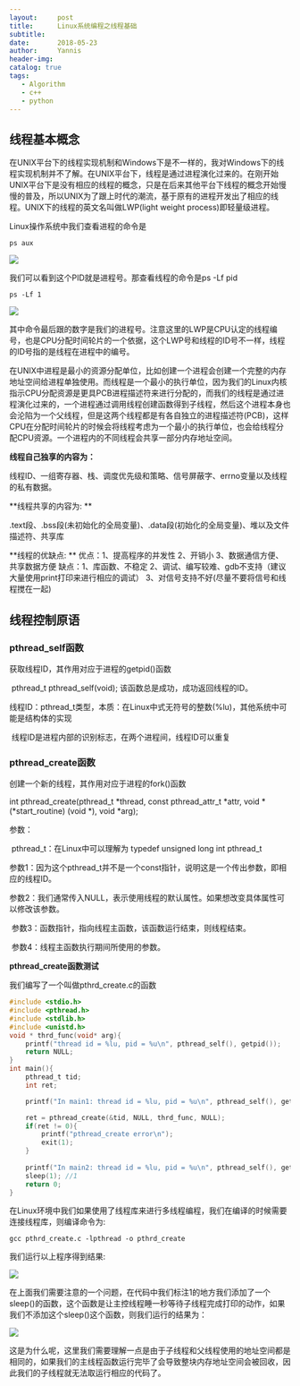 ```yaml
---
layout:     post
title:      Linux系统编程之线程基础
subtitle:   
date:       2018-05-23
author:     Yannis
header-img: 
catalog: true
tags:	
   - Algorithm
   - c++
   - python
---
```


## 线程基本概念

在UNIX平台下的线程实现机制和Windows下是不一样的，我对Windows下的线程实现机制并不了解。在UNIX平台下，线程是通过进程演化过来的。在刚开始UNIX平台下是没有相应的线程的概念，只是在后来其他平台下线程的概念开始慢慢的普及，所以UNIX为了跟上时代的潮流，基于原有的进程开发出了相应的线程。UNIX下的线程的英文名叫做LWP(light weight process)即轻量级进程。

Linux操作系统中我们查看进程的命令是

```shell
ps aux
```

![](https://github.com/yupeifengyannis/yupeifengyannis.github.io/raw/master/_posts/UNIX%20Advanced%20Environment%20Programming/img\1542876998794.png)

我们可以看到这个PID就是进程号。那查看线程的命令是ps -Lf pid

```shell
ps -Lf 1
```

![](https://github.com/yupeifengyannis/yupeifengyannis.github.io/raw/master/_posts/UNIX%20Advanced%20Environment%20Programming/img/1542877267762.png)

​	其中命令最后跟的数字是我们的进程号。注意这里的LWP是CPU认定的线程编号，也是CPU分配时间轮片的一个依据，这个LWP号和线程的ID号不一样，线程的ID号指的是线程在进程中的编号。

​	在UNIX中进程是最小的资源分配单位，比如创建一个进程会创建一个完整的内存地址空间给进程单独使用。而线程是一个最小的执行单位，因为我们的Linux内核指示CPU分配资源是更具PCB进程描述符来进行分配的，而我们的线程是通过进程演化过来的，一个进程通过调用线程创建函数得到子线程，然后这个进程本身也会沦陷为一个父线程，但是这两个线程都是有各自独立的进程描述符(PCB)，这样CPU在分配时间轮片的时候会将线程考虑为一个最小的执行单位，也会给线程分配CPU资源。一个进程内的不同线程会共享一部分内存地址空间。

**线程自己独享的内容为：**

线程ID、一组寄存器、栈、调度优先级和策略、信号屏蔽字、errno变量以及线程的私有数据。

**线程共享的内容为: **

.text段、.bss段(未初始化的全局变量)、.data段(初始化的全局变量)、堆以及文件描述符、共享库

**线程的优缺点: **
优点：1、提高程序的并发性 	2、开销小	3、数据通信方便、共享数据方便
缺点：1、库函数、不稳定	2、调试、编写较难、gdb不支持（建议大量使用print打印来进行相应的调试） 	3、对信号支持不好(尽量不要将信号和线程搅在一起)

## 线程控制原语

### pthread_self函数

获取线程ID，其作用对应于进程的getpid()函数

​	pthread_t pthread_self(void);	该函数总是成功，成功返回线程的ID。

​	线程ID：pthread_t类型，本质：在Linux中式无符号的整数(%lu)，其他系统中可能是结构体的实现

​	线程ID是进程内部的识别标志，在两个进程间，线程ID可以重复

### pthread_create函数

创建一个新的线程，其作用对应于进程的fork()函数

int pthread_create(pthread_t *thread, const pthread_attr_t *attr,  void *(*start_routine) (void *), void *arg);

参数：

​	pthread_t：在Linux中可以理解为 typedef  unsigned long int pthread_t

​	参数1：因为这个pthread_t并不是一个const指针，说明这是一个传出参数，即相应的线程ID。

​	参数2：我们通常传入NULL，表示使用线程的默认属性。如果想改变具体属性可以修改该参数。

​	参数3：函数指针，指向线程主函数，该函数运行结束，则线程结束。

​	参数4：线程主函数执行期间所使用的参数。

**pthread_create函数测试**

我们编写了一个叫做pthrd_create.c的函数

```c
#include <stdio.h>
#include <pthread.h>
#include <stdlib.h>
#include <unistd.h>
void * thrd_func(void* arg){
	printf("thread id = %lu, pid = %u\n", pthread_self(), getpid());
	return NULL;
}
int main(){
	pthread_t tid;
	int ret;

	printf("In main1: thread id = %lu, pid = %u\n", pthread_self(), getpid());

	ret = pthread_create(&tid, NULL, thrd_func, NULL);
	if(ret != 0){
		printf("pthread_create error\n");
		exit(1);
	}
	
	printf("In main2: thread id = %lu, pid = %u\n", pthread_self(), getpid());
	sleep(1); //1
	return 0;
}
```

在Linux环境中我们如果使用了线程库来进行多线程编程，我们在编译的时候需要连接线程库，则编译命令为:

```shell
gcc pthrd_create.c -lpthread -o pthrd_create
```

我们运行以上程序得到结果:

![](https://github.com/yupeifengyannis/yupeifengyannis.github.io/raw/master/_posts/UNIX%20Advanced%20Environment%20Programming/img/1542884015372.png)

在上面我们需要注意的一个问题，在代码中我们标注1的地方我们添加了一个sleep()的函数，这个函数是让主控线程睡一秒等待子线程完成打印的动作，如果我们不添加这个sleep()这个函数，则我们运行的结果为：

![](https://github.com/yupeifengyannis/yupeifengyannis.github.io/raw/master/_posts/UNIX%20Advanced%20Environment%20Programming/img\1542884173067.png)

这是为什么呢，这里我们需要理解一点是由于子线程和父线程使用的地址空间都是相同的，如果我们的主线程函数运行完毕了会导致整块内存地址空间会被回收，因此我们的子线程就无法取运行相应的代码了。